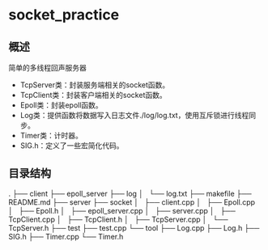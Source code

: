 # socket_practice
## 概述
简单的多线程回声服务器
* TcpServer类：封装服务端相关的socket函数。
* TcpClient类：封装客户端相关的socket函数。
* Epoll类：封装epoll函数。
* Log类：提供函数将数据写入日志文件./log/log.txt，使用互斥锁进行线程同步。
* Timer类：计时器。
* SIG.h：定义了一些宏简化代码。

## 目录结构
.
├── client
├── epoll_server
├── log
│   └── log.txt
├── makefile
├── README.md
├── server
├── socket
│   ├── client.cpp
│   ├── Epoll.cpp
│   ├── Epoll.h
│   ├── epoll_server.cpp
│   ├── server.cpp
│   ├── TcpClient.cpp
│   ├── TcpClient.h
│   ├── TcpServer.cpp
│   └── TcpServer.h
├── test
├── test.cpp
└── tool
    ├── Log.cpp
    ├── Log.h
    ├── SIG.h
    ├── Timer.cpp
    └── Timer.h
